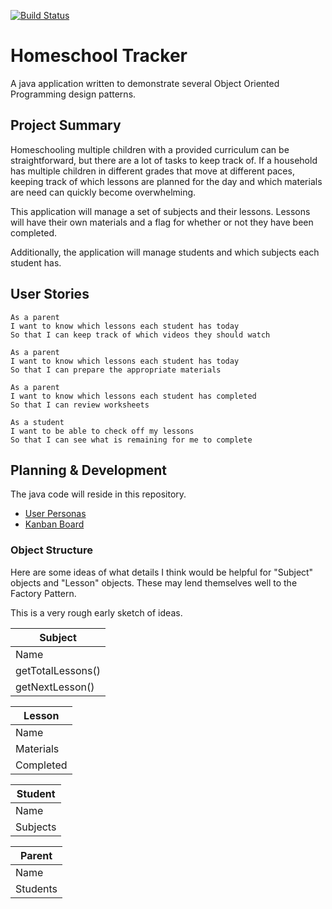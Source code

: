 [![Build Status](https://travis-ci.com/amajor/HomeschoolTracker.svg?branch=master)](https://travis-ci.com/amajor/HomeschoolTracker)

# Homeschool Tracker
A java application written to demonstrate several Object Oriented Programming design patterns.

## Project Summary
Homeschooling multiple children with a provided curriculum can be straightforward, but there are a lot of tasks to keep track of. If a household has multiple children in different grades that move at different paces, keeping track of which lessons are planned for the day and which materials are need can quickly become overwhelming.

This application will manage a set of subjects and their lessons. Lessons will have their own materials and a flag for whether or not they have been completed.

Additionally, the application will manage students and which subjects each student has.

## User Stories 

```
As a parent
I want to know which lessons each student has today
So that I can keep track of which videos they should watch
```
```
As a parent
I want to know which lessons each student has today
So that I can prepare the appropriate materials
```
```
As a parent
I want to know which lessons each student has completed
So that I can review worksheets
```
```
As a student
I want to be able to check off my lessons
So that I can see what is remaining for me to complete
```

## Planning & Development
The java code will reside in this repository.

* [User Personas](https://github.com/amajor/HomeschoolTracker/projects/1)
* [Kanban Board](https://github.com/amajor/HomeschoolTracker/projects/2)

### Object Structure

Here are some ideas of what details I think would be helpful for "Subject" objects and "Lesson" objects. These may lend themselves well to the Factory Pattern.

This is a very rough early sketch of ideas.

**Subject** |
----------- |
Name |
getTotalLessons() |
getNextLesson() |

**Lesson** |
----------- |
Name |
Materials |
Completed |

**Student** |
----------- |
Name |
Subjects |

**Parent** |
----------- |
Name |
Students |
